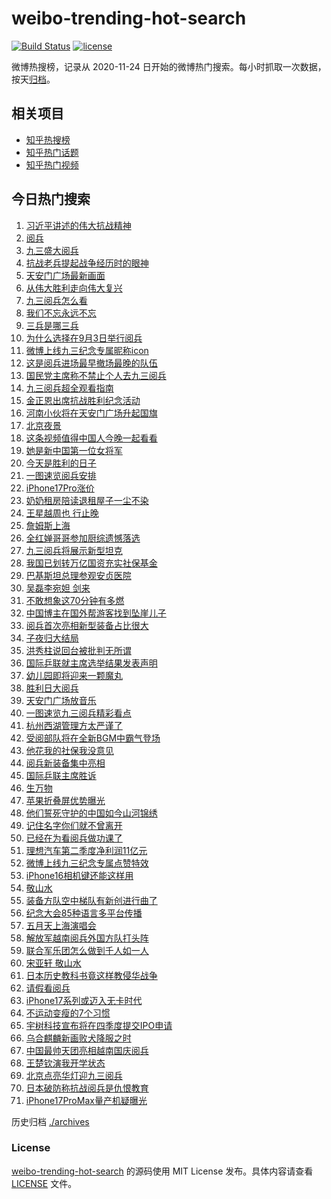 # weibo-trending-hot-search

[![Build Status](https://github.com/justjavac/weibo-trending-hot-search/workflows/ci/badge.svg?branch=master)](https://github.com/justjavac/weibo-trending-hot-search/actions)
[![license](https://img.shields.io/github/license/justjavac/weibo-trending-hot-search)](https://github.com/justjavac/weibo-trending-hot-search/blob/master/LICENSE)

微博热搜榜，记录从 2020-11-24 日开始的微博热门搜索。每小时抓取一次数据，按天[归档](./archives)。

## 相关项目

- [知乎热搜榜](https://github.com/justjavac/zhihu-trending-top-search)
- [知乎热门话题](https://github.com/justjavac/zhihu-trending-hot-questions)
- [知乎热门视频](https://github.com/justjavac/zhihu-trending-hot-video)

## 今日热门搜索

<!-- BEGIN -->
<!-- 最后更新时间 Wed Sep 03 2025 05:17:26 GMT+0800 (China Standard Time) -->

1. [习近平讲述的伟大抗战精神](https://s.weibo.com//weibo?q=%23%E4%B9%A0%E8%BF%91%E5%B9%B3%E8%AE%B2%E8%BF%B0%E7%9A%84%E4%BC%9F%E5%A4%A7%E6%8A%97%E6%88%98%E7%B2%BE%E7%A5%9E%23&Refer=new_time)
1. [阅兵](https://s.weibo.com//weibo?q=%E9%98%85%E5%85%B5&t=31&band_rank=2&Refer=top)
1. [九三盛大阅兵](https://s.weibo.com//weibo?q=%23%E4%B9%9D%E4%B8%89%E7%9B%9B%E5%A4%A7%E9%98%85%E5%85%B5%23&t=31&band_rank=1&Refer=top)
1. [抗战老兵提起战争经历时的眼神](https://s.weibo.com//weibo?q=%23%E6%8A%97%E6%88%98%E8%80%81%E5%85%B5%E6%8F%90%E8%B5%B7%E6%88%98%E4%BA%89%E7%BB%8F%E5%8E%86%E6%97%B6%E7%9A%84%E7%9C%BC%E7%A5%9E%23&t=31&band_rank=3&Refer=top)
1. [天安门广场最新画面](https://s.weibo.com//weibo?q=%23%E5%A4%A9%E5%AE%89%E9%97%A8%E5%B9%BF%E5%9C%BA%E6%9C%80%E6%96%B0%E7%94%BB%E9%9D%A2%23&t=31&band_rank=8&Refer=top)
1. [从伟大胜利走向伟大复兴](https://s.weibo.com//weibo?q=%23%E4%BB%8E%E4%BC%9F%E5%A4%A7%E8%83%9C%E5%88%A9%E8%B5%B0%E5%90%91%E4%BC%9F%E5%A4%A7%E5%A4%8D%E5%85%B4%23&t=31&band_rank=18&Refer=top)
1. [九三阅兵怎么看](https://s.weibo.com//weibo?q=%23%E4%B9%9D%E4%B8%89%E9%98%85%E5%85%B5%E6%80%8E%E4%B9%88%E7%9C%8B%23&t=31&band_rank=7&Refer=top)
1. [我们不忘永远不忘](https://s.weibo.com//weibo?q=%23%E6%88%91%E4%BB%AC%E4%B8%8D%E5%BF%98%E6%B0%B8%E8%BF%9C%E4%B8%8D%E5%BF%98%23&t=31&band_rank=9&Refer=top)
1. [三兵是哪三兵](https://s.weibo.com//weibo?q=%23%E4%B8%89%E5%85%B5%E6%98%AF%E5%93%AA%E4%B8%89%E5%85%B5%23&t=31&band_rank=10&Refer=top)
1. [为什么选择在9月3日举行阅兵](https://s.weibo.com//weibo?q=%23%E4%B8%BA%E4%BB%80%E4%B9%88%E9%80%89%E6%8B%A9%E5%9C%A89%E6%9C%883%E6%97%A5%E4%B8%BE%E8%A1%8C%E9%98%85%E5%85%B5%23&t=31&band_rank=5&Refer=top)
1. [微博上线九三纪念专属昵称icon](https://s.weibo.com//weibo?q=%23%E5%BE%AE%E5%8D%9A%E4%B8%8A%E7%BA%BF%E4%B9%9D%E4%B8%89%E7%BA%AA%E5%BF%B5%E4%B8%93%E5%B1%9E%E6%98%B5%E7%A7%B0icon%23&t=31&band_rank=12&Refer=top)
1. [这是阅兵进场最早撤场最晚的队伍](https://s.weibo.com//weibo?q=%23%E8%BF%99%E6%98%AF%E9%98%85%E5%85%B5%E8%BF%9B%E5%9C%BA%E6%9C%80%E6%97%A9%E6%92%A4%E5%9C%BA%E6%9C%80%E6%99%9A%E7%9A%84%E9%98%9F%E4%BC%8D%23&t=31&band_rank=29&Refer=top)
1. [国民党主席称不禁止个人去九三阅兵](https://s.weibo.com//weibo?q=%23%E5%9B%BD%E6%B0%91%E5%85%9A%E4%B8%BB%E5%B8%AD%E7%A7%B0%E4%B8%8D%E7%A6%81%E6%AD%A2%E4%B8%AA%E4%BA%BA%E5%8E%BB%E4%B9%9D%E4%B8%89%E9%98%85%E5%85%B5%23&t=31&band_rank=39&Refer=top)
1. [九三阅兵超全观看指南](https://s.weibo.com//weibo?q=%23%E4%B9%9D%E4%B8%89%E9%98%85%E5%85%B5%E8%B6%85%E5%85%A8%E8%A7%82%E7%9C%8B%E6%8C%87%E5%8D%97%23&t=31&band_rank=11&Refer=top)
1. [金正恩出席抗战胜利纪念活动](https://s.weibo.com//weibo?q=%23%E9%87%91%E6%AD%A3%E6%81%A9%E5%87%BA%E5%B8%AD%E6%8A%97%E6%88%98%E8%83%9C%E5%88%A9%E7%BA%AA%E5%BF%B5%E6%B4%BB%E5%8A%A8%23&t=31&band_rank=13&Refer=top)
1. [河南小伙将在天安门广场升起国旗](https://s.weibo.com//weibo?q=%23%E6%B2%B3%E5%8D%97%E5%B0%8F%E4%BC%99%E5%B0%86%E5%9C%A8%E5%A4%A9%E5%AE%89%E9%97%A8%E5%B9%BF%E5%9C%BA%E5%8D%87%E8%B5%B7%E5%9B%BD%E6%97%97%23&t=31&band_rank=30&Refer=top)
1. [北京夜景](https://s.weibo.com//weibo?q=%E5%8C%97%E4%BA%AC%E5%A4%9C%E6%99%AF&t=31&band_rank=9&Refer=top)
1. [这条视频值得中国人今晚一起看看](https://s.weibo.com//weibo?q=%23%E8%BF%99%E6%9D%A1%E8%A7%86%E9%A2%91%E5%80%BC%E5%BE%97%E4%B8%AD%E5%9B%BD%E4%BA%BA%E4%BB%8A%E6%99%9A%E4%B8%80%E8%B5%B7%E7%9C%8B%E7%9C%8B%23&t=31&band_rank=10&Refer=top)
1. [她是新中国第一位女将军](https://s.weibo.com//weibo?q=%23%E5%A5%B9%E6%98%AF%E6%96%B0%E4%B8%AD%E5%9B%BD%E7%AC%AC%E4%B8%80%E4%BD%8D%E5%A5%B3%E5%B0%86%E5%86%9B%23&t=31&band_rank=28&Refer=top)
1. [今天是胜利的日子](https://s.weibo.com//weibo?q=%23%E4%BB%8A%E5%A4%A9%E6%98%AF%E8%83%9C%E5%88%A9%E7%9A%84%E6%97%A5%E5%AD%90%23&t=31&band_rank=17&Refer=top)
1. [一图速览阅兵安排](https://s.weibo.com//weibo?q=%23%E4%B8%80%E5%9B%BE%E9%80%9F%E8%A7%88%E9%98%85%E5%85%B5%E5%AE%89%E6%8E%92%23&t=31&band_rank=32&Refer=top)
1. [iPhone17Pro涨价](https://s.weibo.com//weibo?q=%23iPhone17Pro%E6%B6%A8%E4%BB%B7%23&t=31&band_rank=25&Refer=top)
1. [奶奶租房陪读退租屋子一尘不染](https://s.weibo.com//weibo?q=%23%E5%A5%B6%E5%A5%B6%E7%A7%9F%E6%88%BF%E9%99%AA%E8%AF%BB%E9%80%80%E7%A7%9F%E5%B1%8B%E5%AD%90%E4%B8%80%E5%B0%98%E4%B8%8D%E6%9F%93%23&t=31&band_rank=22&Refer=top)
1. [王星越周也 行止晚](https://s.weibo.com//weibo?q=%E7%8E%8B%E6%98%9F%E8%B6%8A%E5%91%A8%E4%B9%9F%20%E8%A1%8C%E6%AD%A2%E6%99%9A&t=31&band_rank=44&Refer=top)
1. [詹姆斯上海](https://s.weibo.com//weibo?q=%E8%A9%B9%E5%A7%86%E6%96%AF%E4%B8%8A%E6%B5%B7&t=31&band_rank=26&Refer=top)
1. [全红婵哥哥参加厨综遗憾落选](https://s.weibo.com//weibo?q=%23%E5%85%A8%E7%BA%A2%E5%A9%B5%E5%93%A5%E5%93%A5%E5%8F%82%E5%8A%A0%E5%8E%A8%E7%BB%BC%E9%81%97%E6%86%BE%E8%90%BD%E9%80%89%23&t=31&band_rank=21&Refer=top)
1. [九三阅兵将展示新型坦克](https://s.weibo.com//weibo?q=%23%E4%B9%9D%E4%B8%89%E9%98%85%E5%85%B5%E5%B0%86%E5%B1%95%E7%A4%BA%E6%96%B0%E5%9E%8B%E5%9D%A6%E5%85%8B%23&t=31&band_rank=26&Refer=top)
1. [我国已划转万亿国资充实社保基金](https://s.weibo.com//weibo?q=%23%E6%88%91%E5%9B%BD%E5%B7%B2%E5%88%92%E8%BD%AC%E4%B8%87%E4%BA%BF%E5%9B%BD%E8%B5%84%E5%85%85%E5%AE%9E%E7%A4%BE%E4%BF%9D%E5%9F%BA%E9%87%91%23&t=31&band_rank=22&Refer=top)
1. [巴基斯坦总理参观安贞医院](https://s.weibo.com//weibo?q=%23%E5%B7%B4%E5%9F%BA%E6%96%AF%E5%9D%A6%E6%80%BB%E7%90%86%E5%8F%82%E8%A7%82%E5%AE%89%E8%B4%9E%E5%8C%BB%E9%99%A2%23&t=31&band_rank=14&Refer=top)
1. [吴磊李宛妲 剑来](https://s.weibo.com//weibo?q=%E5%90%B4%E7%A3%8A%E6%9D%8E%E5%AE%9B%E5%A6%B2%20%E5%89%91%E6%9D%A5&t=31&band_rank=23&Refer=top)
1. [不敢想象这70分钟有多燃](https://s.weibo.com//weibo?q=%23%E4%B8%8D%E6%95%A2%E6%83%B3%E8%B1%A1%E8%BF%9970%E5%88%86%E9%92%9F%E6%9C%89%E5%A4%9A%E7%87%83%23&t=31&band_rank=6&Refer=top)
1. [中国博主在国外帮游客找到坠崖儿子](https://s.weibo.com//weibo?q=%23%E4%B8%AD%E5%9B%BD%E5%8D%9A%E4%B8%BB%E5%9C%A8%E5%9B%BD%E5%A4%96%E5%B8%AE%E6%B8%B8%E5%AE%A2%E6%89%BE%E5%88%B0%E5%9D%A0%E5%B4%96%E5%84%BF%E5%AD%90%23&t=31&band_rank=31&Refer=top)
1. [阅兵首次亮相新型装备占比很大](https://s.weibo.com//weibo?q=%23%E9%98%85%E5%85%B5%E9%A6%96%E6%AC%A1%E4%BA%AE%E7%9B%B8%E6%96%B0%E5%9E%8B%E8%A3%85%E5%A4%87%E5%8D%A0%E6%AF%94%E5%BE%88%E5%A4%A7%23&t=31&band_rank=32&Refer=top)
1. [子夜归大结局](https://s.weibo.com//weibo?q=%E5%AD%90%E5%A4%9C%E5%BD%92%E5%A4%A7%E7%BB%93%E5%B1%80&t=31&band_rank=19&Refer=top)
1. [洪秀柱说回台被批判无所谓](https://s.weibo.com//weibo?q=%23%E6%B4%AA%E7%A7%80%E6%9F%B1%E8%AF%B4%E5%9B%9E%E5%8F%B0%E8%A2%AB%E6%89%B9%E5%88%A4%E6%97%A0%E6%89%80%E8%B0%93%23&t=31&band_rank=17&Refer=top)
1. [国际乒联就主席选举结果发表声明](https://s.weibo.com//weibo?q=%23%E5%9B%BD%E9%99%85%E4%B9%92%E8%81%94%E5%B0%B1%E4%B8%BB%E5%B8%AD%E9%80%89%E4%B8%BE%E7%BB%93%E6%9E%9C%E5%8F%91%E8%A1%A8%E5%A3%B0%E6%98%8E%23&t=31&band_rank=50&Refer=top)
1. [幼儿园即将迎来一颗魔丸](https://s.weibo.com//weibo?q=%E5%B9%BC%E5%84%BF%E5%9B%AD%E5%8D%B3%E5%B0%86%E8%BF%8E%E6%9D%A5%E4%B8%80%E9%A2%97%E9%AD%94%E4%B8%B8&t=31&band_rank=30&Refer=top)
1. [胜利日大阅兵](https://s.weibo.com//weibo?q=%23%E8%83%9C%E5%88%A9%E6%97%A5%E5%A4%A7%E9%98%85%E5%85%B5%23&t=31&band_rank=46&Refer=top)
1. [天安门广场放音乐](https://s.weibo.com//weibo?q=%E5%A4%A9%E5%AE%89%E9%97%A8%E5%B9%BF%E5%9C%BA%E6%94%BE%E9%9F%B3%E4%B9%90&t=31&band_rank=40&Refer=top)
1. [一图速览九三阅兵精彩看点](https://s.weibo.com//weibo?q=%23%E4%B8%80%E5%9B%BE%E9%80%9F%E8%A7%88%E4%B9%9D%E4%B8%89%E9%98%85%E5%85%B5%E7%B2%BE%E5%BD%A9%E7%9C%8B%E7%82%B9%23&t=31&band_rank=35&Refer=top)
1. [杭州西湖管理方太严谨了](https://s.weibo.com//weibo?q=%E6%9D%AD%E5%B7%9E%E8%A5%BF%E6%B9%96%E7%AE%A1%E7%90%86%E6%96%B9%E5%A4%AA%E4%B8%A5%E8%B0%A8%E4%BA%86&t=31&band_rank=27&Refer=top)
1. [受阅部队将在全新BGM中霸气登场](https://s.weibo.com//weibo?q=%23%E5%8F%97%E9%98%85%E9%83%A8%E9%98%9F%E5%B0%86%E5%9C%A8%E5%85%A8%E6%96%B0BGM%E4%B8%AD%E9%9C%B8%E6%B0%94%E7%99%BB%E5%9C%BA%23&t=31&band_rank=15&Refer=top)
1. [他花我的社保我没意见](https://s.weibo.com//weibo?q=%E4%BB%96%E8%8A%B1%E6%88%91%E7%9A%84%E7%A4%BE%E4%BF%9D%E6%88%91%E6%B2%A1%E6%84%8F%E8%A7%81&t=31&band_rank=37&Refer=top)
1. [阅兵新装备集中亮相](https://s.weibo.com//weibo?q=%23%E9%98%85%E5%85%B5%E6%96%B0%E8%A3%85%E5%A4%87%E9%9B%86%E4%B8%AD%E4%BA%AE%E7%9B%B8%23&t=31&band_rank=41&Refer=top)
1. [国际乒联主席胜诉](https://s.weibo.com//weibo?q=%23%E5%9B%BD%E9%99%85%E4%B9%92%E8%81%94%E4%B8%BB%E5%B8%AD%E8%83%9C%E8%AF%89%23&t=31&band_rank=31&Refer=top)
1. [生万物](https://s.weibo.com//weibo?q=%E7%94%9F%E4%B8%87%E7%89%A9&t=31&band_rank=24&Refer=top)
1. [苹果折叠屏优势曝光](https://s.weibo.com//weibo?q=%23%E8%8B%B9%E6%9E%9C%E6%8A%98%E5%8F%A0%E5%B1%8F%E4%BC%98%E5%8A%BF%E6%9B%9D%E5%85%89%23&t=31&band_rank=34&Refer=top)
1. [他们誓死守护的中国如今山河锦绣](https://s.weibo.com//weibo?q=%23%E4%BB%96%E4%BB%AC%E8%AA%93%E6%AD%BB%E5%AE%88%E6%8A%A4%E7%9A%84%E4%B8%AD%E5%9B%BD%E5%A6%82%E4%BB%8A%E5%B1%B1%E6%B2%B3%E9%94%A6%E7%BB%A3%23&t=31&band_rank=49&Refer=top)
1. [记住名字你们就不曾离开](https://s.weibo.com//weibo?q=%23%E8%AE%B0%E4%BD%8F%E5%90%8D%E5%AD%97%E4%BD%A0%E4%BB%AC%E5%B0%B1%E4%B8%8D%E6%9B%BE%E7%A6%BB%E5%BC%80%23&t=31&band_rank=48&Refer=top)
1. [已经在为看阅兵做功课了](https://s.weibo.com//weibo?q=%23%E5%B7%B2%E7%BB%8F%E5%9C%A8%E4%B8%BA%E7%9C%8B%E9%98%85%E5%85%B5%E5%81%9A%E5%8A%9F%E8%AF%BE%E4%BA%86%23&t=31&band_rank=49&Refer=top)
1. [理想汽车第二季度净利润11亿元](https://s.weibo.com//weibo?q=%23%E7%90%86%E6%83%B3%E6%B1%BD%E8%BD%A6%E7%AC%AC%E4%BA%8C%E5%AD%A3%E5%BA%A6%E5%87%80%E5%88%A9%E6%B6%A611%E4%BA%BF%E5%85%83%23&t=31&band_rank=50&Refer=top)
1. [微博上线九三纪念专属点赞特效](https://s.weibo.com//weibo?q=%23%E5%BE%AE%E5%8D%9A%E4%B8%8A%E7%BA%BF%E4%B9%9D%E4%B8%89%E7%BA%AA%E5%BF%B5%E4%B8%93%E5%B1%9E%E7%82%B9%E8%B5%9E%E7%89%B9%E6%95%88%23&t=31&band_rank=16&Refer=top)
1. [iPhone16相机键还能这样用](https://s.weibo.com//weibo?q=iPhone16%E7%9B%B8%E6%9C%BA%E9%94%AE%E8%BF%98%E8%83%BD%E8%BF%99%E6%A0%B7%E7%94%A8&t=31&band_rank=37&Refer=top)
1. [敬山水](https://s.weibo.com//weibo?q=%E6%95%AC%E5%B1%B1%E6%B0%B4&t=31&band_rank=42&Refer=top)
1. [装备方队空中梯队有新创进行曲了](https://s.weibo.com//weibo?q=%23%E8%A3%85%E5%A4%87%E6%96%B9%E9%98%9F%E7%A9%BA%E4%B8%AD%E6%A2%AF%E9%98%9F%E6%9C%89%E6%96%B0%E5%88%9B%E8%BF%9B%E8%A1%8C%E6%9B%B2%E4%BA%86%23&t=31&band_rank=40&Refer=top)
1. [纪念大会85种语言多平台传播](https://s.weibo.com//weibo?q=%23%E7%BA%AA%E5%BF%B5%E5%A4%A7%E4%BC%9A85%E7%A7%8D%E8%AF%AD%E8%A8%80%E5%A4%9A%E5%B9%B3%E5%8F%B0%E4%BC%A0%E6%92%AD%23&t=31&band_rank=10&Refer=top)
1. [五月天上海演唱会](https://s.weibo.com//weibo?q=%E4%BA%94%E6%9C%88%E5%A4%A9%E4%B8%8A%E6%B5%B7%E6%BC%94%E5%94%B1%E4%BC%9A&t=31&band_rank=38&Refer=top)
1. [解放军越南阅兵外国方队打头阵](https://s.weibo.com//weibo?q=%E8%A7%A3%E6%94%BE%E5%86%9B%E8%B6%8A%E5%8D%97%E9%98%85%E5%85%B5%E5%A4%96%E5%9B%BD%E6%96%B9%E9%98%9F%E6%89%93%E5%A4%B4%E9%98%B5&t=31&band_rank=40&Refer=top)
1. [联合军乐团怎么做到千人如一人](https://s.weibo.com//weibo?q=%23%E8%81%94%E5%90%88%E5%86%9B%E4%B9%90%E5%9B%A2%E6%80%8E%E4%B9%88%E5%81%9A%E5%88%B0%E5%8D%83%E4%BA%BA%E5%A6%82%E4%B8%80%E4%BA%BA%23&t=31&band_rank=39&Refer=top)
1. [宋亚轩 敬山水](https://s.weibo.com//weibo?q=%E5%AE%8B%E4%BA%9A%E8%BD%A9%20%E6%95%AC%E5%B1%B1%E6%B0%B4&t=31&band_rank=45&Refer=top)
1. [日本历史教科书竟这样教侵华战争](https://s.weibo.com//weibo?q=%23%E6%97%A5%E6%9C%AC%E5%8E%86%E5%8F%B2%E6%95%99%E7%A7%91%E4%B9%A6%E7%AB%9F%E8%BF%99%E6%A0%B7%E6%95%99%E4%BE%B5%E5%8D%8E%E6%88%98%E4%BA%89%23&t=31&band_rank=36&Refer=top)
1. [请假看阅兵](https://s.weibo.com//weibo?q=%E8%AF%B7%E5%81%87%E7%9C%8B%E9%98%85%E5%85%B5&t=31&band_rank=33&Refer=top)
1. [iPhone17系列或迈入无卡时代](https://s.weibo.com//weibo?q=%23iPhone17%E7%B3%BB%E5%88%97%E6%88%96%E8%BF%88%E5%85%A5%E6%97%A0%E5%8D%A1%E6%97%B6%E4%BB%A3%23&t=31&band_rank=43&Refer=top)
1. [不运动变瘦的7个习惯](https://s.weibo.com//weibo?q=%E4%B8%8D%E8%BF%90%E5%8A%A8%E5%8F%98%E7%98%A6%E7%9A%847%E4%B8%AA%E4%B9%A0%E6%83%AF&t=31&band_rank=49&Refer=top)
1. [宇树科技宣布将在四季度提交IPO申请](https://s.weibo.com//weibo?q=%23%E5%AE%87%E6%A0%91%E7%A7%91%E6%8A%80%E5%AE%A3%E5%B8%83%E5%B0%86%E5%9C%A8%E5%9B%9B%E5%AD%A3%E5%BA%A6%E6%8F%90%E4%BA%A4IPO%E7%94%B3%E8%AF%B7%23&t=31&band_rank=50&Refer=top)
1. [乌合麒麟新画败犬降服之时](https://s.weibo.com//weibo?q=%23%E4%B9%8C%E5%90%88%E9%BA%92%E9%BA%9F%E6%96%B0%E7%94%BB%E8%B4%A5%E7%8A%AC%E9%99%8D%E6%9C%8D%E4%B9%8B%E6%97%B6%23&t=31&band_rank=4&Refer=top)
1. [中国最帅天团亮相越南国庆阅兵](https://s.weibo.com//weibo?q=%23%E4%B8%AD%E5%9B%BD%E6%9C%80%E5%B8%85%E5%A4%A9%E5%9B%A2%E4%BA%AE%E7%9B%B8%E8%B6%8A%E5%8D%97%E5%9B%BD%E5%BA%86%E9%98%85%E5%85%B5%23&t=31&band_rank=20&Refer=top)
1. [王楚钦演我开学状态](https://s.weibo.com//weibo?q=%23%E7%8E%8B%E6%A5%9A%E9%92%A6%E6%BC%94%E6%88%91%E5%BC%80%E5%AD%A6%E7%8A%B6%E6%80%81%23&t=31&band_rank=35&Refer=top)
1. [北京点亮华灯迎九三阅兵](https://s.weibo.com//weibo?q=%23%E5%8C%97%E4%BA%AC%E7%82%B9%E4%BA%AE%E5%8D%8E%E7%81%AF%E8%BF%8E%E4%B9%9D%E4%B8%89%E9%98%85%E5%85%B5%23&t=31&band_rank=46&Refer=top)
1. [日本破防称抗战阅兵是仇恨教育](https://s.weibo.com//weibo?q=%23%E6%97%A5%E6%9C%AC%E7%A0%B4%E9%98%B2%E7%A7%B0%E6%8A%97%E6%88%98%E9%98%85%E5%85%B5%E6%98%AF%E4%BB%87%E6%81%A8%E6%95%99%E8%82%B2%23&t=31&band_rank=47&Refer=top)
1. [iPhone17ProMax量产机疑曝光](https://s.weibo.com//weibo?q=%23iPhone17ProMax%E9%87%8F%E4%BA%A7%E6%9C%BA%E7%96%91%E6%9B%9D%E5%85%89%23&t=31&band_rank=48&Refer=top)

<!-- END -->

历史归档 [./archives](./archives)

### License

[weibo-trending-hot-search](https://github.com/justjavac/weibo-trending-hot-search) 的源码使用 MIT License
发布。具体内容请查看 [LICENSE](./LICENSE) 文件。
